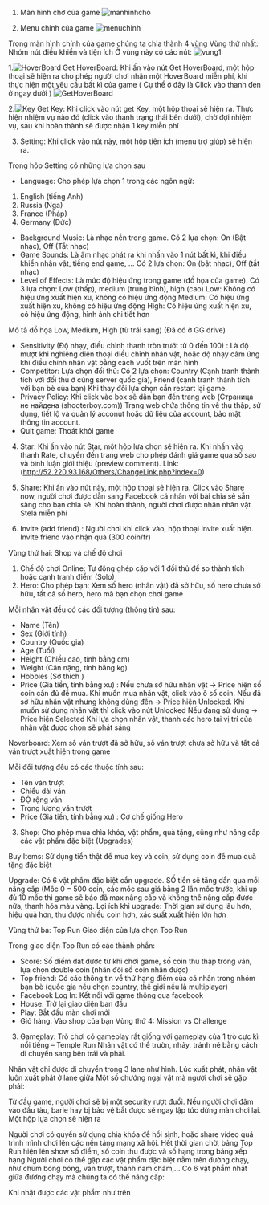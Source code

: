 1.	Màn hình chờ của game
![manhinhcho](https://user-images.githubusercontent.com/104510473/207633201-50c5400b-51bf-4fca-a1f6-ca21c31179e6.png)

2.	Menu chính của game
![menuchinh](https://user-images.githubusercontent.com/104510473/207633805-05acda0e-6508-4a2a-9eda-0e2da6823ce2.png)

Trong màn hình chính của game chúng ta chia thành 4 vùng
Vùng thứ nhất: Nhóm nút điều khiển và tiện ích
Ở vùng này có các nút:
![vung1](https://user-images.githubusercontent.com/104510473/207634326-887e1006-ce8a-4dca-b906-b29113a97312.png)






1.![HoverBoard](https://user-images.githubusercontent.com/104510473/207635215-6856ce58-d64b-49f4-8999-e629bbffb73a.png)	Get HoverBoard: Khi ấn vào nút Get HoverBoard, một hộp thoại sẽ hiện ra cho phép người chơi nhận một HoverBoard miễn phí, khi thực hiện một yêu cầu bất kì của game ( Cụ thể ở đây là Click vào thanh đen ở ngay dưới )
![GetHoverBoard](https://user-images.githubusercontent.com/104510473/207635227-94495017-dc4f-48cd-b043-1a5c1f12f55c.png)


2.![Key](https://user-images.githubusercontent.com/104510473/207638799-f5b51a84-76c3-449e-95ca-422257739326.png)	Get Key: Khi click vào nút get Key, một hộp thoại sẽ hiện ra. Thực hiện nhiệm vụ nào đó (click vào thanh trạng thái bên dưới), chờ đợi nhiệm vụ, sau khi hoàn thành sẽ được nhận 1 key miễn phí


3.	Setting: Khi click vào nút này, một hộp tiện ích (menu trợ giúp) sẽ hiện ra.

Trong hộp Setting có những lựa chọn sau
-	Language: Cho phép lựa chọn 1 trong các ngôn ngữ:
1.	English (tiếng Anh)
2.	Russia (Nga)
3.	France (Pháp)
4.	Germany (Đức)
-	Background Music: Là nhạc nền trong game. 
Có 2 lựa chọn: On (Bật nhạc), Off (Tắt nhạc)
-	Game Sounds: Là âm nhạc phát ra khi nhấn vào 1 nút bất kì, khi điều khiển nhân vật, tiếng end game, …
Có 2 lựa chọn: On (bật nhạc), Off (tắt nhạc)
-	Level of Effects: Là mức độ hiệu ứng trong game (đồ họa của game).
Có 3 lựa chọn: Low (thấp), medium (trung bình), high (cao)
Low: Không có hiệu ứng xuất hiện xu, không có hiệu ứng động
Medium: Có hiệu ứng xuất hiện xu, không có hiệu ứng động
High: Có hiệu ứng xuất hiện xu, có hiệu ứng động, hình ảnh chi tiết hơn

Mô tả đồ họa Low, Medium, High (từ trái sang) (Đã có ở GG drive)
-	Sensitivity (Độ nhạy, điều chỉnh thanh tròn trướt từ 0 đến 100) : Là độ mượt khi nghiêng điện thoại điều chỉnh nhân vật, hoặc độ nhạy cảm ứng khi điều chỉnh nhân vật bằng cách vuốt trên màn hình
-	Competitor: Lựa chọn đối thủ: Có 2 lựa chọn: Country (Cạnh tranh thành tích với đối thủ ở cùng server quốc gia), Friend (cạnh tranh thành tích với bạn bè của bạn)
Khi thay đổi lựa chọn cần restart lại game.
-	Privacy Policy: Khi click vào box sẽ dẫn bạn đến trang web (Страница не найдена (shooterboy.com)) Trang web chứa thông tin về thu thập, sử dụng, tiết lộ và quản lý acconut hoặc dữ liệu của account, bảo mật thông tin account.
-	Quit game: Thoát khỏi game


4. 	Star: Khi ấn vào nút Star, một hộp lựa chọn sẽ hiện ra. Khi nhấn vào thanh Rate, chuyển đến trang web cho phép đánh giá game qua số sao và bình luận giới thiệu (preview comment). Link: (http://52.220.93.168/Others/ChangeLink.php?index=0) 

5.	Share: Khi ấn vào nút này, một hộp thoại sẽ hiện ra. Click vào Share now, người chơi được dẫn sang Facebook cá nhân với bài chia sẻ sẵn sàng cho bạn chia sẻ.
Khi hoàn thành, người chơi được nhận nhân vật Stela miễn phí

6.	Invite (add friend) : Người chơi khi click vào, hộp thoại Invite xuất hiện. Invite friend vào nhận quà (300 coin/fr)






Vùng thứ hai: Shop và chế độ chơi
1.	Chế độ chơi Online: Tự động ghép cặp với 1 đối thủ để so thành tích hoặc cạnh tranh điểm (Solo)
2.	Hero: Cho phép bạn: Xem số hero (nhân vật) đã sở hữu, số hero chưa sở hữu, tất cả số hero, hero mà bạn chọn chơi game

 
Mỗi nhân vật đều có các đối tượng (thông tin) sau:

-	Name (Tên)
-	Sex (Giới tính)
-	Country (Quốc gia)
-	Age (Tuổi)
-	Height (Chiều cao, tính bằng cm)
-	Weight (Cân nặng, tính bằng kg)
-	Hobbies (Sở thích )
-	Price (Giá tiền, tính bằng xu) : 
Nếu chưa sở hữu nhân vật -> Price hiện số coin cần đủ để mua. Khi muốn mua nhân vật, click vào ô số coin.
Nếu đã sở hữu nhân vật nhưng không dùng đến -> Price hiện Unlocked. Khi muốn sử dụng nhân vật thì click vào nút Unlocked
Nếu đang sử dụng -> Price hiện Selected
Khi lựa chọn nhân vật, thanh các hero tại vị trí của nhân vật được chọn sẽ phát sáng 

Noverboard: Xem số ván trượt đã sở hữu, số ván trượt chưa sở hữu và tất cả ván trượt xuất hiện trong game
 
Mỗi đối tượng đều có các thuộc tính sau:
-	Tên ván trượt
-	Chiều dài ván
-	ĐỘ rộng ván
-	Trọng lượng ván trượt
-	Price (Giá tiền, tính bằng xu) :  Cơ chế giống Hero


3.	Shop: Cho phép mua chìa khóa, vật phẩm, quà tặng, cũng như nâng cấp các vật phẩm đặc biệt (Upgrades)

Buy Items: Sử dụng tiền thật để mua key và coin, sử dụng coin để mua quà tặng đặc biệt 

 
Upgrade: Có 6 vật phẩm đặc biệt cần upgrade. SỐ tiền sẽ tăng dần qua mỗi nâng cấp (Mốc 0 = 500 coin, các mốc sau giá bằng 2 lần mốc trước, khi up đủ 10 mốc thì game sẽ báo đã max nâng cấp và không thể nâng cấp được nữa, thanh hóa màu vàng.
Lợi ích khi upgrade: Thời gian sử dụng lâu hơn, hiệu quả hơn, thu được nhiều coin hơn, xác suất xuất hiện lớn hơn
  
Vùng thứ ba: Top Run
Giao diện của lựa chọn Top Run





Trong giao diện Top Run có các thành phần:
-	Score: Số điểm đạt được từ khi chơi game, số coin thu thập trong ván, lựa chọn double coin (nhân đôi số coin nhận được)
-	Top friend: Có các thông tin về thứ hạng điểm của cá nhân trong nhóm bạn bè (quốc gia nếu chọn country, thế giới nếu là multiplayer)
-	Facebook Log In: Kết nối với game thông qua facebook
-	House: Trở lại giao diện ban đầu
-	Play: Bắt đầu màn chơi mới
-	Giỏ hàng. Vào shop của bạn
Vùng thứ 4: Mission vs Challenge 
3.	Gameplay: Trò chơi có gameplay rất giống với gameplay của 1 trò cực kì nổi tiếng – Temple Run
Nhân vật có thể trườn, nhảy, tránh né bằng cách di chuyển sang bên trái và phải.
 
Nhân vật chỉ được di chuyển trong 3 lane như hình. Lúc xuất phát, nhân vật luôn xuất phát ở lane giữa
Một số chướng ngại vật mà người chơi sẽ gặp phải:
 


  

 
Từ đầu game, người chơi sẽ bị một security rượt đuổi. Nếu người chơi đâm vào đầu tàu, barie hay bị bảo vệ bắt được sẽ ngay lập tức dừng màn chơi lại. Một hộp lựa chọn sẽ hiện ra
 
Người chơi có quyền sử dụng chìa khóa để hồi sinh, hoặc share video quá trình mình chơi lên các nền tảng mạng xã hội. Hết thời gian chờ, bảng Top Run hiện lên show số điểm, số coin thu được và số hạng trong bảng xếp hạng
Người chơi có thể gặp các vật phẩm đặc biệt nằm trên đường chạy, như chùm bong bóng, ván trượt, thanh nam châm,…
Có 6 vật phẩm nhặt giữa đường chạy mà chúng ta có thể nâng cấp:
 
Khi nhặt được các vật phẩm như trên
